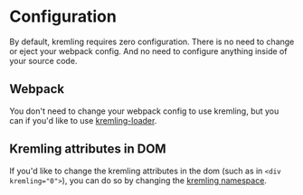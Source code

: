 # Configuration
By default, kremling requires zero configuration. There is no need to change or eject your webpack config. And no need to configure anything inside of your source code.

## Webpack
You don't need to change your webpack config to use kremling, but you can if you'd like to use [kremling-loader](kremling-loader.md).

## Kremling attributes in DOM
If you'd like to change the kremling attributes in the dom (such as in `<div kremling="0">`), you can do so by changing the [kremling namespace](/concepts/namespace.md).
